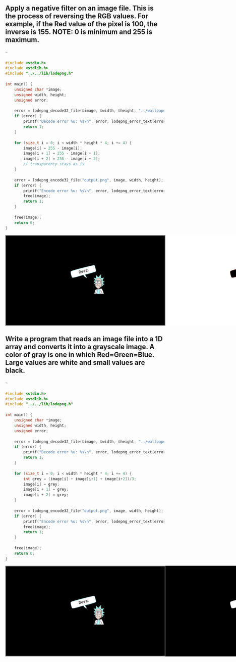 ## Apply a negative filter on an image file. This is the process of reversing the RGB values. For example, if the Red value of the pixel is 100, the inverse is 155. NOTE: 0 is minimum and 255 is maximum. 
```c
~

#include <stdio.h>
#include <stdlib.h>
#include "../../lib/lodepng.h"

int main() {
    unsigned char *image;
    unsigned width, height;
    unsigned error;

    error = lodepng_decode32_file(&image, &width, &height, "../wallpaper.png");
    if (error) {
        printf("Decode error %u: %s\n", error, lodepng_error_text(error));
        return 1;
    }

    for (size_t i = 0; i < width * height * 4; i += 4) {
        image[i] = 255 - image[i];
        image[i + 1] = 255 - image[i + 1];
        image[i + 2] = 255 - image[i + 2];
        // transparency stays as is
    }

    error = lodepng_encode32_file("output.png", image, width, height);
    if (error) {
        printf("Encode error %u: %s\n", error, lodepng_error_text(error));
        free(image);
        return 1;
    }

    free(image); 
    return 0;
}
```
<div style="display:flex;">
<img src="../wallpaper.png" style="border:2px solid grey"/>
<img src="./output_negative_filter.png"/>
</div>

>
## Write a program that reads an image file into a 1D array and converts it into a grayscale image. A color of gray is one in which Red=Green=Blue. Large values are white and small values are black. 
```c
~

#include <stdio.h>
#include <stdlib.h>
#include "../../lib/lodepng.h"

int main() {
    unsigned char *image;
    unsigned width, height;
    unsigned error;

    error = lodepng_decode32_file(&image, &width, &height, "../wallpaper.png");
    if (error) {
        printf("Decode error %u: %s\n", error, lodepng_error_text(error));
        return 1;
    }

    for (size_t i = 0; i < width * height * 4; i += 4) {
        int grey = (image[i] + image[i+1] + image[i+2])/3;
        image[i] = grey;
        image[i + 1] = grey;
        image[i + 2] = grey;
    }

    error = lodepng_encode32_file("output.png", image, width, height);
    if (error) {
        printf("Encode error %u: %s\n", error, lodepng_error_text(error));
        free(image);
        return 1;
    }

    free(image); 
    return 0;
}
```
<div style="display:flex;">
<img src="../wallpaper.png" style="border:2px solid grey"/>
<img src="./output.png"/>
</div>
